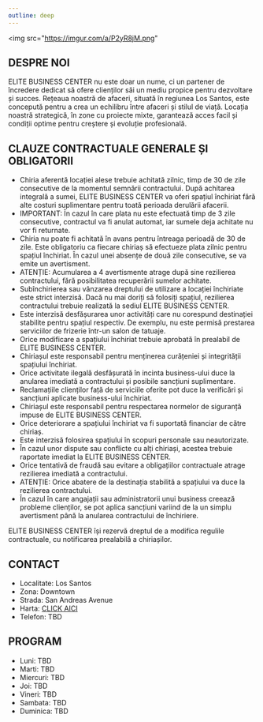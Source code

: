 ```yaml
---
outline: deep
---
```

<img src="https://imgur.com/a/P2yR8jM.png" 

## DESPRE NOI

ELITE BUSINESS CENTER nu este doar un nume, ci un partener de încredere dedicat să ofere clienților săi un mediu propice pentru dezvoltare și succes. Rețeaua noastră de afaceri, situată în regiunea Los Santos, este concepută pentru a crea un echilibru între afaceri și stilul de viață. Locația noastră strategică, în zone cu proiecte mixte, garantează acces facil și condiții optime pentru creștere și evoluție profesională.

## CLAUZE CONTRACTUALE GENERALE ȘI OBLIGATORII
- Chiria aferentă locației alese trebuie achitată zilnic, timp de 30 de zile consecutive de la momentul semnării contractului. După achitarea integrală a sumei, ELITE BUSINESS CENTER va oferi spațiul închiriat fără alte costuri suplimentare pentru toată perioada derulării afacerii.
- IMPORTANT: În cazul în care plata nu este efectuată timp de 3 zile consecutive, contractul va fi anulat automat, iar sumele deja achitate nu vor fi returnate.
- Chiria nu poate fi achitată în avans pentru întreaga perioadă de 30 de zile. Este obligatoriu ca fiecare chiriaș să efectueze plata zilnic pentru spațiul închiriat. În cazul unei absențe de două zile consecutive, se va emite un avertisment.
- ATENȚIE: Acumularea a 4 avertismente atrage după sine rezilierea contractului, fără posibilitatea recuperării sumelor achitate.
- Subînchirierea sau vânzarea dreptului de utilizare a locației închiriate este strict interzisă. Dacă nu mai doriți să folosiți spațiul, rezilierea contractului trebuie realizată la sediul ELITE BUSINESS CENTER.
- Este interzisă desfășurarea unor activități care nu corespund destinației stabilite pentru spațiul respectiv. De exemplu, nu este permisă prestarea serviciilor de frizerie într-un salon de tatuaje.
- Orice modificare a spațiului închiriat trebuie aprobată în prealabil de ELITE BUSINESS CENTER.
- Chiriașul este responsabil pentru menținerea curățeniei și integrității spațiului închiriat.
- Orice activitate ilegală desfășurată în incinta business-ului duce la anularea imediată a contractului și posibile sancțiuni suplimentare.
- Reclamațiile clienților față de serviciile oferite pot duce la verificări și sancțiuni aplicate business-ului închiriat.
- Chiriașul este responsabil pentru respectarea normelor de siguranță impuse de ELITE BUSINESS CENTER.
- Orice deteriorare a spațiului închiriat va fi suportată financiar de către chiriaș.
- Este interzisă folosirea spațiului în scopuri personale sau neautorizate.
- În cazul unor dispute sau conflicte cu alți chiriași, acestea trebuie raportate imediat la ELITE BUSINESS CENTER.
- Orice tentativă de fraudă sau evitare a obligațiilor contractuale atrage rezilierea imediată a contractului.
- ATENȚIE: Orice abatere de la destinația stabilită a spațiului va duce la rezilierea contractului.
- În cazul în care angajații sau administratorii unui business creează probleme clienților, se pot aplica sancțiuni variind de la un simplu avertisment până la anularea contractului de închiriere.

ELITE BUSINESS CENTER își rezervă dreptul de a modifica regulile contractuale, cu notificarea prealabilă a chiriașilor.

## CONTACT 
- Localitate: Los Santos
- Zona: Downtown
- Strada: San Andreas Avenue
- Harta: [CLICK AICI](https://imgur.com/CZIszrt)
- Telefon: TBD

## PROGRAM
- Luni: TBD
- Marti: TBD
- Miercuri: TBD
- Joi: TBD
- Vineri: TBD
- Sambata: TBD
- Duminica: TBD

